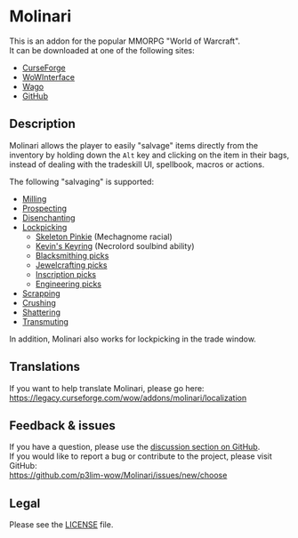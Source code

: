 # Molinari

This is an addon for the popular MMORPG "World of Warcraft".  
It can be downloaded at one of the following sites:

- [CurseForge](https://www.curseforge.com/wow/addons/molinari)
- [WoWInterface](https://wowinterface.com/downloads/info13188)
- [Wago](https://addons.wago.io/addons/molinari)
- [GitHub](https://github.com/p3lim-wow/Molinari/releases)

## Description

Molinari allows the player to easily "salvage" items directly from the inventory by holding down the `Alt` key and clicking on the item in their bags, instead of dealing with the tradeskill UI, spellbook, macros or actions.

The following "salvaging" is supported:

- [Milling](https://www.wowhead.com/spell=51005)
- [Prospecting](https://www.wowhead.com/spell=31252)
- [Disenchanting](https://www.wowhead.com/spell=13262)
- [Lockpicking](https://www.wowhead.com/spell=1804)
  - [Skeleton Pinkie](https://www.wowhead.com/spell=312890) (Mechagnome racial)
  - [Kevin's Keyring](https://www.wowhead.com/spell=323427) (Necrolord soulbind ability)
  - [Blacksmithing picks](https://www.wowhead.com/items/name:key?filter=86;2;0)
  - [Jewelcrafting picks](https://www.wowhead.com/items/name:lock?filter=86;7;0)
  - [Inscription picks](https://wowhead.com/items?filter=107:99;0:15;lockpick:0)
  - [Engineering picks](https://www.wowhead.com/items/consumables?filter=107:99;0:5;lock:0#0+2+18)
- [Scrapping](https://www.wowhead.com/spell=382374)
- [Crushing](https://www.wowhead.com/spell=395696)
- [Shattering](https://www.wowhead.com/spell=391302)
- [Transmuting](https://www.wowhead.com/spell=430315)

In addition, Molinari also works for lockpicking in the trade window.

## Translations

If you want to help translate Molinari, please go here:  
<https://legacy.curseforge.com/wow/addons/molinari/localization>

## Feedback & issues

If you have a question, please use the [discussion section on GitHub](https://github.com/p3lim-wow/Molinari/discussions).  
If you would like to report a bug or contribute to the project, please visit GitHub:  
<https://github.com/p3lim-wow/Molinari/issues/new/choose>

## Legal

Please see the [LICENSE](https://github.com/p3lim-wow/Molinari/blob/master/LICENSE.txt) file.
